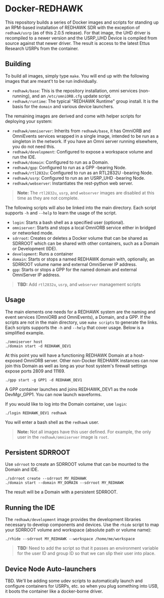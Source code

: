 # Docker-REDHAWK

This repository builds a series of Docker images and scripts for standing up an RPM-based installation of REDHAWK SDR with the exception of `redhawk/usrp` (as of this 2.0.5 release).  For that image, the UHD driver is recompiled to a newer version and the USRP_UHD Device is compiled from source against that newer driver.  The result is access to the latest Ettus Research USRPs from the container.

## Building

To build all images, simply type `make`.  You will end up with the following images that are meant't to be run individually.

* `redhawk/base`: This is the repository installation, omni services (non-running), and an `/etc/omniORB.cfg` update script.
* `redhawk/runtime`: The typical "REDHAWK Runtime" group install.  It is the basis for the `domain` and various device launchers.

The remaining images are derived and come with helper scripts for deploying your system:

 * `redhawk/omniserver`: Inherits from `redhawk/base`, it has OmniORB and OmniEvents services wrapped in a single image, intended to be run as a singleton in the network.  If you have an Omni server running elsewhere, you do not need this.
 * `redhawk/development`: Configured to expose a workspace volume and run the IDE.
 * `redhawk/domain`: Configured to run as a Domain.
 * `redhawk/gpp`: Configured to run as a GPP -bearing Node.
 * `redhawk/rtl2832u`: Configured to run as an RTL2832U -bearing Node. 
 * `redhawk/usrp`: Configured to run as an USRP_UHD -bearing Node.
 * `redhawk/webserver`: Instantiates the rest-python web server.

 > **Note:** The `rtl2832u`, `usrp`, and `webserver` images are disabled at this time as they are not complete.

 The following scripts will also be linked into the main directory.  Each script supports `-h` and `--help` to learn the usage of the script.

 * `login`: Starts a bash shell as a specified user (optional).
 * `omniserver`: Starts and stops a local OmniORB service either in bridged or networked mode.
 * `sdrroot`: Creates or deletes a Docker volume that can be shared as SDRROOT which can be shared with other containers, such as a Domain or Development (IDE).
 * `development`: Runs a container 
 * `domain`: Starts or stops a named REDHAWK domain with, optionally, an SDRROOT volume name and external OmniServer IP address.
 * `gpp`: Starts or stops a GPP for the named domain and external OmniServer IP address.

 > **TBD:** Add `rtl2832u`, `usrp`, and `webserver` management scripts

## Usage

The main elements one needs for a REDHAWK system are the naming and event services (OmniORB and OmniEvents), a Domain, and a GPP.  If the scripts are not in the main directory, use `make scripts` to generate the links.  Each scripts supports the `-h` and `--help` that cover usage.  Below is a simplified example.

    ./omniserver host
    ./domain start -d REDHAWK_DEV1

At this point you will have a functioning REDHAWK Domain at a host-exposed OmniORB server.  Other non-Docker REDHAWK instances can now join this Domain as well as long as your host system's firewall settings expose ports 2809 and 11169.

    ./gpp start -g GPP1 -d REDHAWK_DEV1

A GPP container launches and joins REDHAWK_DEV1 as the node DevMgr_GPP1.  You can now launch waveforms.

If you would like to log into the Domain container, use `login`:

    ./login REDHAWK_DEV1 redhawk

You will enter a bash shell as the `redhawk` user.  

 > **Note:** Not all images have this user defined.  For example, the only user in the `redhawk/omniserver` image is `root`.

## Persistent SDRROOT

Use `sdrroot` to create an SDRROOT volume that can be mounted to the Domain and IDE.

    ./sdrroot create --sdrroot MY_REDHAWK
    ./domain start --domain MY_DOMAIN --sdrroot MY_REDHAWK

The result will be a Domain with a persistent SDRROOT.

## Running the IDE

The `redhawk/development` image provides the development libraries necessary to develop components and devices.  Use the `rhide` script to map your SDRROOT volume and workspace (absolute path or volume name):

    ./rhide --sdrroot MY_REDHAWK --workspace /home/me/workspace

 > **TBD:** Need to add the script so that it passes an environment variable for the user ID and group ID so that we can slip their user into place.

## Device Node Auto-launchers

TBD.  We'll be adding some udev scripts to automatically launch and configure containers for USRPs, etc. so when you plug something into USB, it boots the container like a docker-borne driver.

